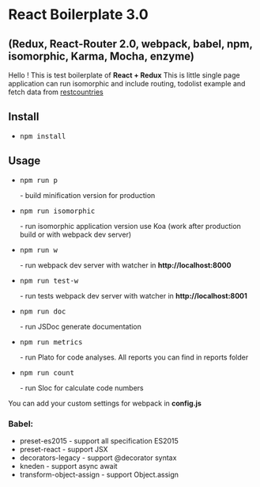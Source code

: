 # React Boilerplate 3.0
## (Redux, React-Router 2.0, webpack, babel, npm, isomorphic, Karma, Mocha, enzyme)
Hello ! This is test boilerplate of <strong>React + Redux</strong>
This is little single page application can run isomorphic and include routing, todolist example and fetch data from <a href="https://restcountries.eu/">restcountries</a>

## Install
- <pre>npm install</pre>


## Usage
- <pre>npm run p</pre> - build minification version for production
- <pre>npm run isomorphic</pre> - run isomorphic application version use Koa (work after production build or with webpack dev server)
- <pre>npm run w</pre> - run webpack dev server with watcher in <strong>http://localhost:8000</strong>
- <pre>npm run test-w</pre> -  run tests webpack dev server with watcher in <strong>http://localhost:8001</strong>
- <pre>npm run doc</pre> - run JSDoc generate documentation
- <pre>npm run metrics</pre> -  run Plato for code analyses. All reports you can find in reports folder
- <pre>npm run count</pre> -  run Sloc for calculate code numbers

You can add your custom settings for webpack in <strong>config.js</strong>

### Babel:
- preset-es2015 - support all specification ES2015
- preset-react - support JSX
- decorators-legacy - support @decorator syntax
- kneden - support async await
- transform-object-assign - support Object.assign